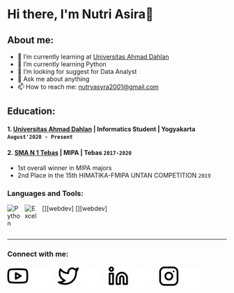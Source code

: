 # Hi there, I'm Nutri Asira👋
## About me:
- 🔭 I’m currently learning at [Universitas Ahmad Dahlan](https://uad.ac.id/id/)
- 🌱 I’m currently learning Python
- 🤔 I’m looking for suggest for Data Analyst
- 💬 Ask me about anything
- 📫 How to reach me: nutryasyra2001@gmail.com

## Education:

#### 1. [Universitas Ahmad Dahlan](https://uad.ac.id/id/) | Informatics Student | Yogyakarta `August'2020 - Present `
 #### 2. [SMA N 1 Tebas](http://sman1-tebas.mysch.id/) | MIPA | Tebas `2017-2020`
   - 1st overall winner in MIPA majors
   - 2nd Place in the 15th HIMATIKA-FMIPA UNTAN COMPETITION `2019`
### Languages and Tools:

[<img align="left" alt="Python" width="30px" src="https://upload.wikimedia.org/wikipedia/commons/thumb/c/c3/Python-logo-notext.svg/110px-Python-logo-notext.svg.png?20100317150552" style="padding-right:10px;" />][webdev]
[<img align="left" alt="Excel" width="30px" src="https://is2-ssl.mzstatic.com/image/thumb/Purple126/v4/a8/fd/5a/a8fd5a84-c6f1-355f-3b9f-6e86598efaa3/XCEL.png/1200x630bb.png" style="padding-right:10px;" />][webdev]

<br />
<br />

---
### Connect with me:

[![website](./img/youtube-light.svg)](https://www.youtube.com/channel/UCw8jN9UClaM8MYawzNeOIVQ#gh-light-mode-only)
[![website](./img/youtube-dark.svg)](https://www.youtube.com/channel/UCw8jN9UClaM8MYawzNeOIVQ#gh-dark-mode-only)
&nbsp;&nbsp;
[![website](./img/twitter-light.svg)](https://twitter.com/hynuty#gh-light-mode-only)
[![website](./img/twitter-dark.svg)](https://twitter.com/hynuty#gh-dark-mode-only)
&nbsp;&nbsp;
[![website](./img/linkedin-light.svg)](https://www.linkedin.com/in/nutriasira#gh-light-mode-only)
[![website](./img/linkedin-dark.svg)](https://www.linkedin.com/in/nutriasira#gh-dark-mode-only)
&nbsp;&nbsp;
[![website](./img/instagram-light.svg)](https://instagram.com/hy.nuty#gh-light-mode-only)
[![website](./img/instagram-dark.svg)](https://instagram.com/hy.nuty#gh-dark-mode-only)
